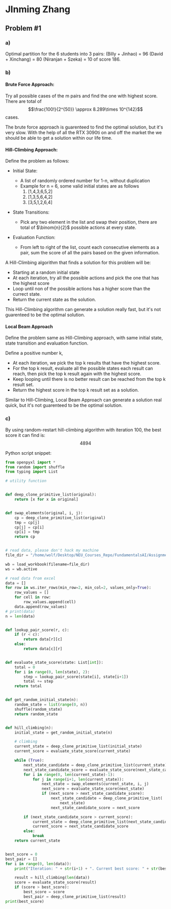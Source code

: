 # JInming Zhang
## Problem #1
### a)
Optimal partition for the 6 students into 3 pairs:
(Billy + Jinhao) = 96
(David + Xinchang) = 80
(Niranjan + Szeka) = 10
of score 186.

### b)
#### Brute Force Approach:
Try all possible cases of the m pairs and find the one with highest score.
There are total of 
$$\frac{100!}{2^{50}} \approx 8.289\times 10^{142}$$ 
cases.

The brute force approach is guarenteed to find the optimal solution, but it's very slow.
With the help of all the RTX 3090ti on and off the market the we should be able to get a solution within our life time.

#### Hill-Climbing Approach:
Define the problem as follows:
- Initial State:
	- A list of randomly ordered number for 1-n, without duplication
	- Example for n = 6, some valid initial states are as follows
		1. \[1,4,3,6,5,2\]
		1. \[1,3,5,6,4,2\]
		1. \[3,5,1,2,6,4\]

- State Transitions:
	- Pick any two element in the list and swap their position, there are total of $\binom{n}{2}$ possible actions at every state.

- Evaluation Function:
	- From left to right of the list, count each consecutive elements as a pair, sum the score of all the pairs based on the given information.

A Hill-Climbing algorithm that finds a solution for this problem will be:

- Starting at a random initial state
- At each iteration, try all the possible actions and pick the one that has the highest score
- Loop until non of the possible actions has a higher score than the currect state.
- Return the current state as the solution.

This Hill-Climbing algorithm can generate a solution really fast, but it's not guarenteed to be the optimal solution.

#### Local Beam Approach
Define the problem same as Hill-Climbing approach, with same initial state, state transition and evaluation function.

Define a positive number k,

- At each iteration, we pick the top k results that have the highest score.
- For the top k result, evaluate all the possible states each result can reach, then pick the top k result again with the highest score.
- Keep looping until there is no better result can be reached from the top k result set.
- Return the highest score in the top k result set as a solution.

Similar to Hill-Climbing, Local Beam Approach can generate a solution real quick, but it's not guarenteed to be the optimal solution.


### c)
By using random-restart hill-climbing algorithm with iteration 100, the best score it can find is:
$$4894$$


Python script snippet:
```py
from openpyxl import *
from random import shuffle
from typing import List

# utility function


def deep_clone_primitive_list(original):
    return [x for x in original]


def swap_elements(original, i, j):
    cp = deep_clone_primitive_list(original)
    tmp = cp[j]
    cp[j] = cp[i]
    cp[i] = tmp
    return cp


# read data, please don't hack my machine
file_dir = "/home/wolf/Desktop/NEU_Courses_Repo/FundamentalsAI/Assignments/Problemsets/2/Problem Set 2 - Compatibility Scores.xlsx"

wb = load_workbook(filename=file_dir)
ws = wb.active

# read data from excel
data = []
for row in ws.iter_rows(min_row=2, min_col=2, values_only=True):
    row_values = []
    for cell in row:
        row_values.append(cell)
    data.append(row_values)
# print(data)
n = len(data)


def lookup_pair_score(r, c):
    if (r < c):
        return data[r][c]
    else:
        return data[c][r]


def evaluate_state_score(state: List[int]):
    total = 0
    for i in range(0, len(state), 2):
        step = lookup_pair_score(state[i], state[i+1])
        total += step
    return total


def get_random_initial_state(n):
    random_state = list(range(0, n))
    shuffle(random_state)
    return random_state


def hill_climbing(n):
    initial_state = get_random_initial_state(n)

    # climbing
    current_state = deep_clone_primitive_list(initial_state)
    current_score = evaluate_state_score(current_state)

    while (True):
        next_state_candidate = deep_clone_primitive_list(current_state)
        next_state_candidate_score = evaluate_state_score(next_state_candidate)
        for i in range(0, len(current_state)-1):
            for j in range(i+1, len(current_state)):
                next_state = swap_elements(current_state, i, j)
                next_score = evaluate_state_score(next_state)
                if (next_score > next_state_candidate_score):
                    next_state_candidate = deep_clone_primitive_list(
                        next_state)
                    next_state_candidate_score = next_score

        if (next_state_candidate_score > current_score):
            current_state = deep_clone_primitive_list(next_state_candidate)
            current_score = next_state_candidate_score
        else:
            break
    return current_state


best_score = 0
best_pair = []
for i in range(0, len(data)):
    print("Iteration: " + str(i+1) + ". Current best score: " + str(best_score))

    result = hill_climbing(len(data))
    score = evaluate_state_score(result)
    if (score > best_score):
        best_score = score
        best_pair = deep_clone_primitive_list(result)
print(best_score)

```